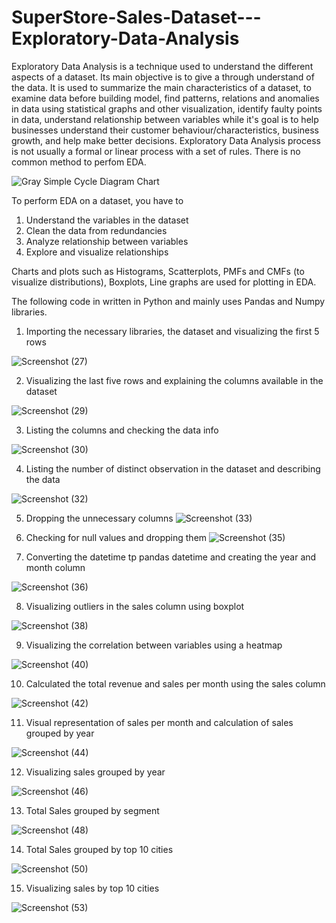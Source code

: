 # SuperStore-Sales-Dataset---Exploratory-Data-Analysis


Exploratory Data Analysis is a technique used to understand the different aspects of a dataset. Its main objective is to give a through understand of the data. It is used to summarize the main characteristics of a dataset, to examine data before building model, find patterns, relations and anomalies in data using statistical graphs and other visualization, identify faulty points in data, understand relationship between variables while it's goal is to help businesses understand their customer behaviour/characteristics, business growth, and help make better decisions. 
Exploratory Data Analysis process is not usually a formal or linear process with a set of rules. There is no common method to perfom EDA.

![Gray Simple Cycle Diagram Chart](https://user-images.githubusercontent.com/83877492/149289628-16f24a10-06e0-4066-bb6e-5421eb3c605c.png)

To perform EDA on a dataset, you have to 
1. Understand the variables in the dataset
2. Clean the data from redundancies
3. Analyze relationship between variables
4. Explore and visualize relationships

Charts and plots such as Histograms, Scatterplots, PMFs and CMFs (to visualize distributions), Boxplots, Line graphs are used for plotting in EDA.

The following code in written in Python and mainly uses Pandas and Numpy libraries.

1. Importing the necessary libraries, the dataset and visualizing the first 5 rows

![Screenshot (27)](https://user-images.githubusercontent.com/83877492/149336711-6d7932a9-94d8-40aa-8510-bfcb99ed036f.png)

2. Visualizing the last five rows and explaining the columns available in the dataset

![Screenshot (29)](https://user-images.githubusercontent.com/83877492/149337079-156de198-4ba8-447f-bb10-e45840b18bdb.png)

3. Listing the columns and checking the data info

![Screenshot (30)](https://user-images.githubusercontent.com/83877492/149337497-8553b10a-69da-442b-8f40-f1e72e12f651.png)

4. Listing the number of distinct observation in the dataset and describing the data

![Screenshot (32)](https://user-images.githubusercontent.com/83877492/149337903-fc809e5d-7b30-466c-a455-a1026339f395.png)

5. Dropping the unnecessary columns
 ![Screenshot (33)](https://user-images.githubusercontent.com/83877492/149338198-a1950122-88be-477d-a72b-f4eed649681e.png)
 
 6. Checking for null values and dropping them 
  ![Screenshot (35)](https://user-images.githubusercontent.com/83877492/149338448-2cf09828-f0a4-46ce-8b77-0af764aaedb9.png)
  
  7. Converting the datetime tp pandas datetime and creating the year and month column 

![Screenshot (36)](https://user-images.githubusercontent.com/83877492/149338810-6aa41eaa-6323-4a14-9212-072e9c921a50.png)

8. Visualizing outliers in the sales column using boxplot

![Screenshot (38)](https://user-images.githubusercontent.com/83877492/149339015-45d089fb-1a82-4ea6-8182-8c20fa9b19a4.png)

9. Visualizing the correlation between variables using a heatmap

![Screenshot (40)](https://user-images.githubusercontent.com/83877492/149339341-3e6bfa41-90cd-4c5f-878c-0a596e64dd19.png)

10. Calculated the total revenue and sales per month using the sales column 

![Screenshot (42)](https://user-images.githubusercontent.com/83877492/149339640-c1b97974-c631-4278-92a4-936a6d29d20a.png)

11. Visual representation of sales per month and calculation of sales grouped by year

![Screenshot (44)](https://user-images.githubusercontent.com/83877492/149339978-497b86a4-56c5-4530-8261-98ce828af4d6.png)

12. Visualizing sales grouped by year 

![Screenshot (46)](https://user-images.githubusercontent.com/83877492/149340200-c7577557-1c49-46ac-abbc-ee7895d25cb8.png)

13. Total Sales grouped by segment

![Screenshot (48)](https://user-images.githubusercontent.com/83877492/149340418-61db491d-db71-4b6a-b79f-2f86d87ef089.png)

14. Total Sales grouped by top 10 cities

![Screenshot (50)](https://user-images.githubusercontent.com/83877492/149340580-06045fe0-7eab-43ad-982f-f8f16b5eb7d5.png)

15. Visualizing sales by top 10 cities

![Screenshot (53)](https://user-images.githubusercontent.com/83877492/149341972-97185a57-079d-46c3-b669-578663c220c4.png)
